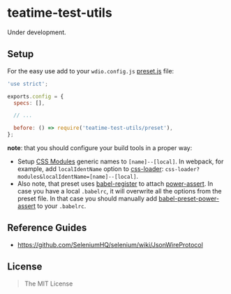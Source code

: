 teatime-test-utils
==================

Under development.


## Setup

For the easy use add to your `wdio.config.js` [preset.js](preset.js) file:

```javascript
'use strict';

exports.config = {
  specs: [],

  // ...

  before: () => require('teatime-test-utils/preset'),
};
```

**note**: that you should configure your build tools in a proper way:

- Setup [CSS Modules](https://github.com/css-modules/css-modules) generic names to `[name]--[local]`. In webpack, for example, add `localIdentName` option to [css-loader](https://github.com/webpack/css-loader#local-scope): `css-loader?modules&localIdentName=[name]--[local]`.
- Also note, that preset uses [babel-register](https://babeljs.io/docs/usage/require/) to attach [power-assert](https://github.com/power-assert-js/power-assert#using-babel-preset-power-assert-or-babel-plugin-espower). In case you have a local `.babelrc`, it will overwrite all the options from the preset file. In that case you should manually add [babel-preset-power-assert](https://github.com/power-assert-js/babel-preset-power-assert#via-babelrc-recommended) to your `.babelrc`.


## Reference Guides

- https://github.com/SeleniumHQ/selenium/wiki/JsonWireProtocol


## License

> The MIT License
